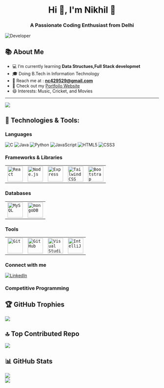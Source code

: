 <h1 align="center">Hi 👏, I'm Nikhil 🙂</h1>
<h3 align="center">A Passionate Coding Enthusiast from Delhi</h3>
	
<!-- ![#f03c15](https://github.com/user-attachments/assets/c94648b1-1645-4fa0-b8e9-560687967600) -->
 ![Developer](https://github.com/user-attachments/assets/a267e6a6-9001-4ba4-9122-26afa1fc2523)

 

<h2 align="left">📚 About Me</h2>

- 💻 I’m currently learning **Data Structues,Full Stack developmet**
- 🎓 Doing B.Tech in Information Technology
- 📧 Reach me at : **nc429529@gmail.com**
- 👦 Check out my [Portfoilo Website](https://github.com/Nikhil19904/my-portfolio.nikhil)
- 😄 Interests: Music, Cricket, and Movies
---
  [![](https://visitcount.itsvg.in/api?id=nikhil19904&icon=0&color=1)](https://visitcount.itsvg.in)


<h2 align="left">🌟 Technologies & Tools:</h2>
<h3 align="left">Languages</h3>


![C](https://img.shields.io/badge/c-%2300599C.svg?style=for-the-badge&logo=c&logoColor=white)
 ![Java](https://img.shields.io/badge/java-%23ED8B00.svg?style=for-the-badge&logo=openjdk&logoColor=white) 
 ![Python](https://img.shields.io/badge/python-3670A0?style=for-the-badge&logo=python&logoColor=ffdd54)
  ![JavaScript](https://img.shields.io/badge/javascript-%23323330.svg?style=for-the-badge&logo=javascript&logoColor=yellow)
 ![HTML5](https://img.shields.io/badge/html5-%23E34F26.svg?style=for-the-badge&logo=html5&logoColor=white) 
 ![CSS3](https://img.shields.io/badge/css3-%231572B6.svg?style=for-the-badge&logo=css3&logoColor=white)


<h3 align="left">Frameworks & Libraries</h3>
<p align="left"> 
<div >
	<table>
		<tr>
			<td><code><img width="50" src="https://user-images.githubusercontent.com/25181517/183897015-94a058a6-b86e-4e42-a37f-bf92061753e5.png" alt="React" title="React"/></code></td>
			<td><code><img width="50" src="https://user-images.githubusercontent.com/25181517/183568594-85e280a7-0d7e-4d1a-9028-c8c2209e073c.png" alt="Node.js" title="Node.js"/></code></td>
			<td><code><img width="50" src="https://user-images.githubusercontent.com/25181517/183859966-a3462d8d-1bc7-4880-b353-e2cbed900ed6.png" alt="Express" title="Express"/></code></td>
			<td><code><img width="50" src="https://user-images.githubusercontent.com/25181517/202896760-337261ed-ee92-4979-84c4-d4b829c7355d.png" alt="Tailwind CSS" title="Tailwind CSS"/></code></td>
			<td><code><img width="50" src="https://user-images.githubusercontent.com/25181517/183898054-b3d693d4-dafb-4808-a509-bab54cf5de34.png" alt="Bootstrap" title="Bootstrap"/></code></td>
		</tr>
	</table>
</div>
	

<h3 align="left">Databases</h3>
<div >
	<table>
		<tr>
			<td><code><img width="50" src="https://user-images.githubusercontent.com/25181517/183896128-ec99105a-ec1a-4d85-b08b-1aa1620b2046.png" alt="MySQL" title="MySQL"/></code></td>
			<td><code><img width="50" src="https://user-images.githubusercontent.com/25181517/182884177-d48a8579-2cd0-447a-b9a6-ffc7cb02560e.png" alt="mongoDB" title="mongoDB"/></code></td>
		</tr>
	</table>
</div>


<h3 align="left">Tools</h3>
<div >
	<table>
		<tr>
			<td><code><img width="50" src="https://user-images.githubusercontent.com/25181517/192108372-f71d70ac-7ae6-4c0d-8395-51d8870c2ef0.png" alt="Git" title="Git"/></code></td>
			<td><code><img width="50" src="https://user-images.githubusercontent.com/25181517/192108374-8da61ba1-99ec-41d7-80b8-fb2f7c0a4948.png" alt="GitHub" title="GitHub"/></code></td>
			<td><code><img width="50" src="https://user-images.githubusercontent.com/25181517/192108891-d86b6220-e232-423a-bf5f-90903e6887c3.png" alt="Visual Studio Code" title="Visual Studio Code"/></code></td>
			<td><code><img width="50" src="https://user-images.githubusercontent.com/25181517/192108890-200809d1-439c-4e23-90d3-b090cf9a4eea.png" alt="IntelliJ" title="IntelliJ"/></code></td>
		</tr>
	</table>
</div>
<h3 align ="left">Connect with me</h3>

[![LinkedIn](https://img.shields.io/badge/LinkedIn-%230077B5.svg?logo=linkedin&logoColor=white)](https://linkedin.com/in/www.linkedin.com/in/nikhil-3652872a2) 

<h3 align="left">Competitive Programming</h3>


<h2 align="left">🏆 GitHub Trophies</h2>

![](https://github-profile-trophy.vercel.app/?username=nikhil19904&theme=radical&no-frame=false&no-bg=false&margin-w=4)



<h2 align="left"> 🔝 Top Contributed Repo</h2>

![](https://github-contributor-stats.vercel.app/api?username=nikhil19904&limit=5&theme=radical&combine_all_yearly_contributions=true)

<h2 align="left">📊 GitHub Stats</h2>

<!--<p><img align="left" src="https://github-readme-stats.vercel.app/api/top-langs?username=nikhil19904&show_icons=true&locale=en&layout=compact&theme=dark#gh-dark-mode-only" alt="nikhil19904" /></p>-->

![](https://github-readme-stats.vercel.app/api?username=nikhil19904&theme=radical&hide_border=false&include_all_commits=false&count_private=false)<br/>
![](https://github-readme-streak-stats.herokuapp.com/?user=nikhil19904&theme=radical&hide_border=false)<br/>

